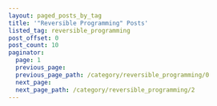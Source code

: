 ```yaml
---
layout: paged_posts_by_tag
title: '"Reversible Programming" Posts'
listed_tag: reversible_programming
post_offset: 0
post_count: 10
paginator:
  page: 1
  previous_page: 
  previous_page_path: /category/reversible_programming/0
  next_page: 
  next_page_path: /category/reversible_programming/2
---
```



